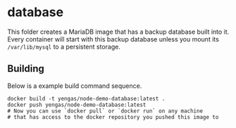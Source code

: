 # database

This folder creates a MariaDB image that has a backup database built into it. Every container will start with this backup database unless you mount its `/var/lib/mysql` to a persistent storage.

## Building

Below is a example build command sequence.

```
docker build -t yengas/node-demo-database:latest .
docker push yengas/node-demo-database:latest
# Now you can use `docker pull` or `docker run` on any machine
# that has access to the docker repository you pushed this image to
```
